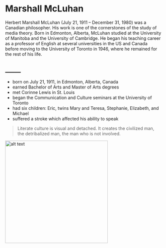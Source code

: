 # Marshall McLuhan

Herbert Marshall McLuhan (July 21, 1911 – December 31, 1980) was a Canadian philosopher. His work is one of the cornerstones of the study of media theory. Born in Edmonton, Alberta, McLuhan studied at the University of Manitoba and the University of Cambridge. He began his teaching career as a professor of English at several universities in the US and Canada before moving to the University of Toronto in 1946, where he remained for the rest of his life. 
## _____
* born on July 21, 1911, in Edmonton, Alberta, Canada
* earned Bachelor of Arts and Master of Arts degrees
* met Corinne Lewis in St. Louis
* began the Communication and Culture seminars at the University of Toronto
* had six children: Eric, twins Mary and Teresa, Stephanie, Elizabeth, and Michael
* suffered a stroke which affected his ability to speak

> Literate culture is visual and detached.
> It creates the civilized man, the detribalized man, the man who is not involved.

<img src="file:///home/bernd/Studi/openhpi/git/github/github.io/220px-Marshall_McLuhan.jpg" alt="alt text" width="330"/> 
